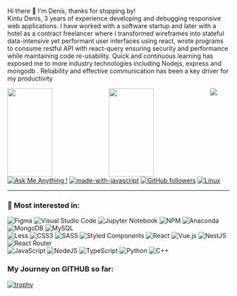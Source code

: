 Hi there :wave: I'm Denis, thanks for stopping by!<br>
Kintu Denis, 3 years of experience developing and debugging responsive web applications. 
I have worked with a software startup and later with a hotel as a contract freelancer where I transformed wireframes into stateful data-intensive yet performant user interfaces using react, wrote programs to consume restful API with react-query ensuring security and performance while maintaining code re-usability. Quick and continuous learning has exposed me to more industry technologies including Nodejs, express and mongodb . Reliability and effective communication has been a key driver for my productivity

<img align='left' width='45%' height='200px' src="https://github-readme-stats.vercel.app/api?username=the-nis-123&show_icons=true&theme=radical" />
<img align='left' width='45%' height='200px' src="https://github-readme-stats.vercel.app/api/top-langs/?username=the-nis-123&langs_count=5&layout=compact)](https://github.com/the-nis-123/github-readme-stats" />

![](https://komarev.com/ghpvc/?username=the-nis-123&color=green)
[![Ask Me Anything !](https://img.shields.io/badge/Ask%20me-anything-1abc9c.svg)](https://GitHub.com/the-nis-123/ama)
[![made-with-javascript](https://img.shields.io/badge/Made%20with-JavaScript-1f425f.svg)](https://www.javascript.com)
[![GitHub followers](https://img.shields.io/github/followers/the-nis-123.svg?style=social&label=Follow&maxAge=2592000)](https://github.com/Naereen?tab=followers)
[![Linux](https://svgshare.com/i/Zhy.svg)](https://svgshare.com/i/Zhy.svg)

***
### :sparkling_heart: Most interested in:
![Figma](https://img.shields.io/badge/figma-%23F24E1E.svg?style=for-the-badge&logo=figma&logoColor=white)
![Visual Studio Code](https://img.shields.io/badge/Visual%20Studio%20Code-0078d7.svg?style=for-the-badge&logo=visual-studio-code&logoColor=white)
![Jupyter Notebook](https://img.shields.io/badge/jupyter-%23FA0F00.svg?style=for-the-badge&logo=jupyter&logoColor=white)
![NPM](https://img.shields.io/badge/NPM-%23000000.svg?style=for-the-badge&logo=npm&logoColor=white)
![Anaconda](https://img.shields.io/badge/Anaconda-%2344A833.svg?style=for-the-badge&logo=anaconda&logoColor=white)<br>
![MongoDB](https://img.shields.io/badge/MongoDB-%234ea94b.svg?style=for-the-badge&logo=mongodb&logoColor=white)
![MySQL](https://img.shields.io/badge/mysql-%2300f.svg?style=for-the-badge&logo=mysql&logoColor=white)<br>
![Less](https://img.shields.io/badge/less-2B4C80?style=for-the-badge&logo=less&logoColor=white)
![CSS3](https://img.shields.io/badge/css3-%231572B6.svg?style=for-the-badge&logo=css3&logoColor=white)
![SASS](https://img.shields.io/badge/SASS-hotpink.svg?style=for-the-badge&logo=SASS&logoColor=white)
![Styled Components](https://img.shields.io/badge/styled--components-DB7093?style=for-the-badge&logo=styled-components&logoColor=white)
![React](https://img.shields.io/badge/react-%2320232a.svg?style=for-the-badge&logo=react&logoColor=%2361DAFB)
![Vue.js](https://img.shields.io/badge/vuejs-%2335495e.svg?style=for-the-badge&logo=vuedotjs&logoColor=%234FC08D)
![NestJS](https://img.shields.io/badge/nestjs-%23E0234E.svg?style=for-the-badge&logo=nestjs&logoColor=white)
![React Router](https://img.shields.io/badge/React_Router-CA4245?style=for-the-badge&logo=react-router&logoColor=white)<br>
![JavaScript](https://img.shields.io/badge/javascript-%23323330.svg?style=for-the-badge&logo=javascript&logoColor=%23F7DF1E)
![NodeJS](https://img.shields.io/badge/node.js-6DA55F?style=for-the-badge&logo=node.js&logoColor=white)
![TypeScript](https://img.shields.io/badge/typescript-%23007ACC.svg?style=for-the-badge&logo=typescript&logoColor=white)
![Python](https://img.shields.io/badge/python-3670A0?style=for-the-badge&logo=python&logoColor=ffdd54)
![C++](https://img.shields.io/badge/c++-%2300599C.svg?style=for-the-badge&logo=c%2B%2B&logoColor=white)


### My Journey on GITHUB so far:
[![trophy](https://github-profile-trophy.vercel.app/?username=the-nis-123&theme=onedark&row=1)](https://github.com/the-nis-123/github-profile-trophy)
